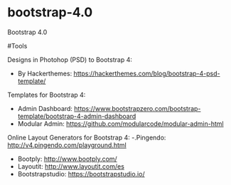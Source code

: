 # bootstrap-4.0
Bootstrap 4.0

#Tools

Designs in Photohop (PSD) to Bootstrap 4:
- By Hackerthemes: https://hackerthemes.com/blog/bootstrap-4-psd-template/

Templates for Bootstrap 4:
- Admin Dashboard: https://www.bootstrapzero.com/bootstrap-template/bootstrap-4-admin-dashboard
- Modular Admin: https://github.com/modularcode/modular-admin-html

Online Layout Generators for Bootstrap 4:
-.Pingendo: http://v4.pingendo.com/playground.html
- Bootply: http://www.bootply.com/
- Layoutit: http://www.layoutit.com/es
- Bootstrapstudio: https://bootstrapstudio.io/